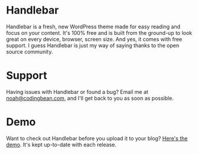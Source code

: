 Handlebar
=========

Handlebar is a fresh, new WordPress theme made for easy reading and focus on your content. It's 100% free and is built from the ground-up to look great on every device, browser, screen size. And yes, it comes with free support. I guess Handlebar is just my way of saying thanks to the open source community.

Support
=======
Having issues with Handlebar or found a bug? Email me at noah@codingbean.com, and I'll get back to you as soon as possible.

Demo
====
Want to check out Handlebar before you upload it to your blog? [Here's the demo](http://codingbean.com/theme/handlebar/). It's kept up-to-date with each release.
